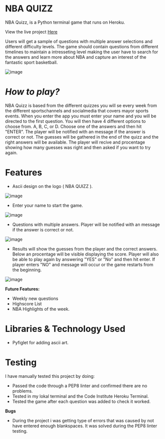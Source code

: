 # **NBA QUIZZ**

NBA Quizz, is a Python terminal game that runs on Heroku.

View the live project [Here](https://nbaquizz.herokuapp.com)

Users will get a sample of questions with multiple answer selections and different difficulty levels. The game should contain questions from different timelines to maintain a intresseting level making the user have to search for the answers and learn more about NBA and capture an interest of the fantastic sport basketball.

![image](https://user-images.githubusercontent.com/100356636/179196042-9378f584-9e41-4667-bef4-b0798d8e554d.png)

# *How to play?*

NBA Quizz is based from the different quizzes you will se every week from the different sportschannels and socialmedia that covers mayor sports events.
When you enter the app you must enter your name and you will be directed to the first question. You will then have 4 different options to choose from. A, B, C, or D.
Choose one of the answers and then hit "ENTER". The player will be notified with an message if the answer is correct or not.
The guesses will be gathered in the end of the quizz and the right answers will be available. The player will recive and procentage showing how many guesses was right and then asked if you want to try again. 

# **Features**

* Ascii design on the logo ( NBA QUIZZ ).

![image](https://user-images.githubusercontent.com/100356636/179201570-ea226adf-08ab-4c36-8d97-d8a5e6cd22e3.png)

* Enter your name to start the game.

![image](https://user-images.githubusercontent.com/100356636/179202722-750f3210-3c59-4b97-9127-df6585c5b326.png)

* Questions with multiple answers. Player will be notified with an message if the answer is correct or not.

![image](https://user-images.githubusercontent.com/100356636/179208078-cc31b025-306e-455f-aca1-31253ebf6a68.png)

* Results will show the guesses from the player and the correct answers. Below an procentage will be visible displaying the score. Player will also be able to play again by answering "YES" or "No" and then hit enter. If player enters "NO" and message will occur or the game restarts from the beginning.

![image](https://user-images.githubusercontent.com/100356636/179210332-38ce30c7-5920-49c7-8077-3e5ff9f36bb3.png)

**Future Features:**
* Weekly new questions
* Highscore List
* NBA Highlights of the week.

# **Libraries & Technology Used**

* Pyfiglet for adding ascii art.


# **Testing**

I have manually tested this project by doing:

* Passed the code through a PEP8 linter and confirmed there are no problems.
* Tested in my lokal terminal and the Code Institute Heroku Terminal.
* Tested the game after each question was added to check it worked.

**Bugs**

* During the project i was getting type of errors that was caused by not have entered enough blankspaces. It was solved during the PEP8 linter testing.


